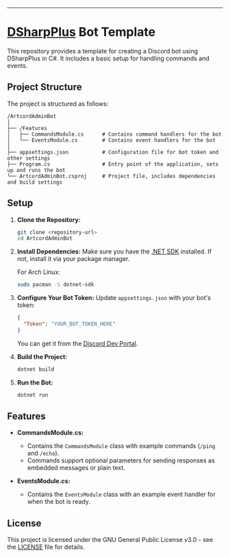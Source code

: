 ---

# [DSharpPlus](https://dsharpplus.github.io/DSharpPlus/) Bot Template

This repository provides a template for creating a Discord bot using DSharpPlus in C#. It includes a basic setup for handling commands and events. 

## Project Structure

The project is structured as follows:

```
/ArtcordAdminBot
│
├── /Features
│   ├── CommandsModule.cs      # Contains command handlers for the bot
│   └── EventsModule.cs        # Contains event handlers for the bot
│
├── appsettings.json           # Configuration file for bot token and other settings
├── Program.cs                 # Entry point of the application, sets up and runs the bot
└── ArtcordAdminBot.csproj     # Project file, includes dependencies and build settings
```

## Setup

1. **Clone the Repository:**
   ```sh
   git clone <repository-url>
   cd ArtcordAdminBot
   ```

2. **Install Dependencies:**
   Make sure you have the [.NET SDK](https://learn.microsoft.com/en-us/dotnet/core/install/windows) installed. If not, install it via your package manager.

   For Arch Linux:
   ```sh
   sudo pacman -S dotnet-sdk
   ```

3. **Configure Your Bot Token:**
   Update `appsettings.json` with your bot's token:
   ```json
   {
     "Token": "YOUR_BOT_TOKEN_HERE"
   }
   ```
   You can get it from the [Discord Dev Portal](https://discord.com/developers/applications).

4. **Build the Project:**
   ```sh
   dotnet build
   ```

5. **Run the Bot:**
   ```sh
   dotnet run
   ```

## Features

- **CommandsModule.cs:**
  - Contains the `CommandsModule` class with example commands (`/ping` and `/echo`).
  - Commands support optional parameters for sending responses as embedded messages or plain text.

- **EventsModule.cs:**
  - Contains the `EventsModule` class with an example event handler for when the bot is ready.

## License

This project is licensed under the GNU General Public License v3.0 - see the [LICENSE](LICENSE) file for details.
